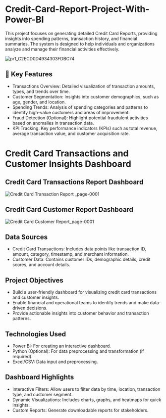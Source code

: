 # Credit-Card-Report-Project-With-Power-BI
This project focuses on generating detailed Credit Card Reports, providing insights into spending patterns, transaction history, and financial summaries. The system is designed to help individuals and organizations analyze and manage their financial activities effectively.

![pr1_C2ECD0D4934303FDBC74](https://github.com/user-attachments/assets/e6a1c1ab-f8b7-4bc7-a5e0-3fd8caefe1ea)

## 🚀 Key Features
- Transactions Overview: Detailed visualization of transaction amounts, types, and trends over time.
- Customer Segmentation: Insights into customer demographics, such as age, gender, and location.
- Spending Trends: Analysis of spending categories and patterns to identify high-value customers and areas of improvement.
- Fraud Detection (Optional): Highlight potential fraudulent activities based on anomalies in transaction data.
- KPI Tracking: Key performance indicators (KPIs) such as total revenue, average transaction value, and customer acquisition rate.

# Credit Card Transactions and Customer Insights Dashboard

## Credit Card Transactions Report Dashboard

![Credit Card Transaction Report _page-0001](https://github.com/user-attachments/assets/912f3aea-f94c-4e58-97e5-433314d610bf)

## Credit Card Customer Report Dashboard

![Credit Card Customer Report_page-0001](https://github.com/user-attachments/assets/0b6c2ab9-14f0-4e74-a5db-59a2adea522e)

## Data Sources
- Credit Card Transactions: Includes data points like transaction ID, amount, category, timestamp, and merchant information.
- Customer Data: Contains customer IDs, demographic details, credit scores, and account details.

## Project Objectives
- Build a user-friendly dashboard for visualizing credit card transactions and customer insights.
- Enable financial and operational teams to identify trends and make data-driven decisions.
- Provide actionable insights into customer behavior and transaction patterns.

## Technologies Used
- Power BI: For creating an interactive dashboard.
- Python (Optional): For data preprocessing and transformation (if required).
- Excel/CSV: Data input and preprocessing.

## Dashboard Highlights
- Interactive Filters: Allow users to filter data by time, location, transaction type, and customer segment.
- Dynamic Visualizations: Includes charts, graphs, and heatmaps for quick insights.
- Custom Reports: Generate downloadable reports for stakeholders.
